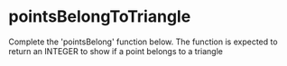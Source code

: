 # pointsBelongToTriangle
 Complete the 'pointsBelong' function below. The function is expected to return an INTEGER to show if a point belongs to a triangle


